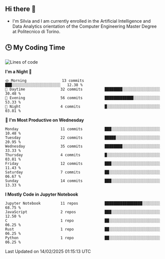 ## Hi there 👋

- I'm Silvia and I am currently enrolled in the Artificial Intelligence and Data Analytics orientation of the Computer Engineering Master Degree at Politecnico di Torino.


<!-- <p align="center">
   <img style="height:170px;display:inline-block"  src="http://github-profile-summary-cards.vercel.app/api/cards/profile-details?username=silviapolizzi&theme=github_dark" />
   <img style="height:170px;display:inline-block"  src="http://github-profile-summary-cards.vercel.app/api/cards/most-commit-language?username=silviapolizzi&theme=github_dark&exclude=" /> 
</p> -->


## :clock3: My Coding Time 

<!--START_SECTION:waka-->
![Lines of code](https://img.shields.io/badge/From%20Hello%20World%20I%27ve%20Written-109.7%20thousand%20lines%20of%20code-blue)

**I'm a Night 🦉** 

```text
🌞 Morning                13 commits          ███░░░░░░░░░░░░░░░░░░░░░░   12.38 % 
🌆 Daytime                32 commits          ████████░░░░░░░░░░░░░░░░░   30.48 % 
🌃 Evening                56 commits          █████████████░░░░░░░░░░░░   53.33 % 
🌙 Night                  4 commits           █░░░░░░░░░░░░░░░░░░░░░░░░   03.81 % 
```
📅 **I'm Most Productive on Wednesday** 

```text
Monday                   11 commits          ███░░░░░░░░░░░░░░░░░░░░░░   10.48 % 
Tuesday                  22 commits          █████░░░░░░░░░░░░░░░░░░░░   20.95 % 
Wednesday                35 commits          ████████░░░░░░░░░░░░░░░░░   33.33 % 
Thursday                 4 commits           █░░░░░░░░░░░░░░░░░░░░░░░░   03.81 % 
Friday                   12 commits          ███░░░░░░░░░░░░░░░░░░░░░░   11.43 % 
Saturday                 7 commits           ██░░░░░░░░░░░░░░░░░░░░░░░   06.67 % 
Sunday                   14 commits          ███░░░░░░░░░░░░░░░░░░░░░░   13.33 % 
```


**I Mostly Code in Jupyter Notebook** 

```text
Jupyter Notebook         11 repos            █████████████████░░░░░░░░   68.75 % 
JavaScript               2 repos             ███░░░░░░░░░░░░░░░░░░░░░░   12.50 % 
C                        1 repo              ██░░░░░░░░░░░░░░░░░░░░░░░   06.25 % 
Rust                     1 repo              ██░░░░░░░░░░░░░░░░░░░░░░░   06.25 % 
Python                   1 repo              ██░░░░░░░░░░░░░░░░░░░░░░░   06.25 % 
```




 Last Updated on 14/02/2025 01:15:13 UTC
<!--END_SECTION:waka-->
